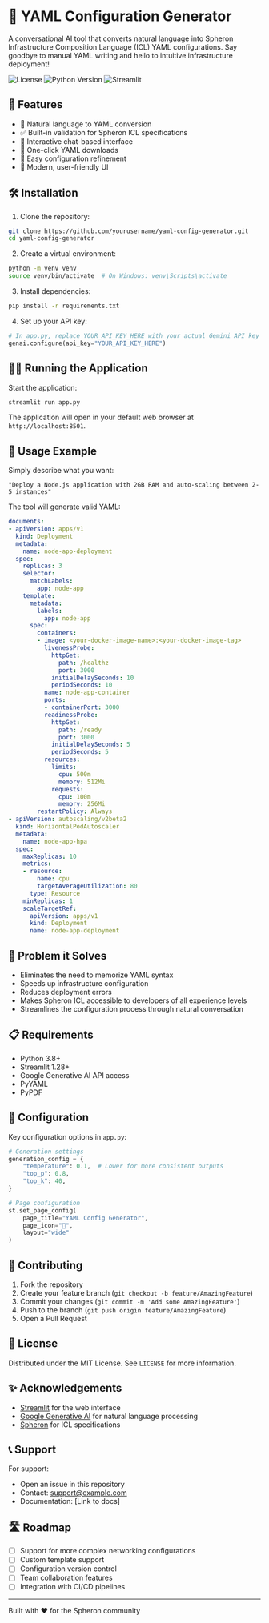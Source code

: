 # 🤖 YAML Configuration Generator

A conversational AI tool that converts natural language into Spheron Infrastructure Composition Language (ICL) YAML configurations. Say goodbye to manual YAML writing and hello to intuitive infrastructure deployment!

![License](https://img.shields.io/badge/license-MIT-blue.svg)
![Python Version](https://img.shields.io/badge/python-3.8%2B-brightgreen)
![Streamlit](https://img.shields.io/badge/streamlit-1.28%2B-red)

## 🚀 Features

- 💬 Natural language to YAML conversion
- ✅ Built-in validation for Spheron ICL specifications
- 📝 Interactive chat-based interface
- 💾 One-click YAML downloads
- 🔄 Easy configuration refinement
- 🎨 Modern, user-friendly UI

## 🛠️ Installation

1. Clone the repository:
```bash
git clone https://github.com/yourusername/yaml-config-generator.git
cd yaml-config-generator
```

2. Create a virtual environment:
```bash
python -m venv venv
source venv/bin/activate  # On Windows: venv\Scripts\activate
```

3. Install dependencies:
```bash
pip install -r requirements.txt
```

4. Set up your API key:
```python
# In app.py, replace YOUR_API_KEY_HERE with your actual Gemini API key
genai.configure(api_key="YOUR_API_KEY_HERE")
```

## 🏃‍♂️ Running the Application

Start the application:
```bash
streamlit run app.py
```

The application will open in your default web browser at `http://localhost:8501`.

## 📝 Usage Example

Simply describe what you want:
```
"Deploy a Node.js application with 2GB RAM and auto-scaling between 2-5 instances"
```

The tool will generate valid YAML:
```yaml
documents:
- apiVersion: apps/v1
  kind: Deployment
  metadata:
    name: node-app-deployment
  spec:
    replicas: 3
    selector:
      matchLabels:
        app: node-app
    template:
      metadata:
        labels:
          app: node-app
      spec:
        containers:
        - image: <your-docker-image-name>:<your-docker-image-tag>
          livenessProbe:
            httpGet:
              path: /healthz
              port: 3000
            initialDelaySeconds: 10
            periodSeconds: 10
          name: node-app-container
          ports:
          - containerPort: 3000
          readinessProbe:
            httpGet:
              path: /ready
              port: 3000
            initialDelaySeconds: 5
            periodSeconds: 5
          resources:
            limits:
              cpu: 500m
              memory: 512Mi
            requests:
              cpu: 100m
              memory: 256Mi
        restartPolicy: Always
- apiVersion: autoscaling/v2beta2
  kind: HorizontalPodAutoscaler
  metadata:
    name: node-app-hpa
  spec:
    maxReplicas: 10
    metrics:
    - resource:
        name: cpu
        targetAverageUtilization: 80
      type: Resource
    minReplicas: 1
    scaleTargetRef:
      apiVersion: apps/v1
      kind: Deployment
      name: node-app-deployment
```

## 🎯 Problem it Solves

- Eliminates the need to memorize YAML syntax
- Speeds up infrastructure configuration
- Reduces deployment errors
- Makes Spheron ICL accessible to developers of all experience levels
- Streamlines the configuration process through natural conversation

## 📋 Requirements

- Python 3.8+
- Streamlit 1.28+
- Google Generative AI API access
- PyYAML
- PyPDF

## 🔧 Configuration

Key configuration options in `app.py`:

```python
# Generation settings
generation_config = {
    "temperature": 0.1,  # Lower for more consistent outputs
    "top_p": 0.8,
    "top_k": 40,
}

# Page configuration
st.set_page_config(
    page_title="YAML Config Generator",
    page_icon="🤖",
    layout="wide"
)
```

## 🤝 Contributing

1. Fork the repository
2. Create your feature branch (`git checkout -b feature/AmazingFeature`)
3. Commit your changes (`git commit -m 'Add some AmazingFeature'`)
4. Push to the branch (`git push origin feature/AmazingFeature`)
5. Open a Pull Request

## 📜 License

Distributed under the MIT License. See `LICENSE` for more information.

## ✨ Acknowledgements

- [Streamlit](https://streamlit.io/) for the web interface
- [Google Generative AI](https://ai.google.dev/) for natural language processing
- [Spheron](https://spheron.network/) for ICL specifications

## 📞 Support

For support:
- Open an issue in this repository
- Contact: support@example.com
- Documentation: [Link to docs]

## 🛣️ Roadmap

- [ ] Support for more complex networking configurations
- [ ] Custom template support
- [ ] Configuration version control
- [ ] Team collaboration features
- [ ] Integration with CI/CD pipelines

---
Built with ❤️ for the Spheron community
